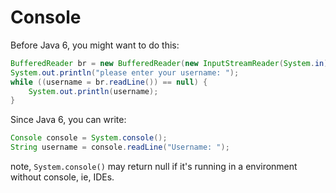 Console
======

Before Java 6, you might want to do this:

```java
BufferedReader br = new BufferedReader(new InputStreamReader(System.in));
System.out.println("please enter your username: ");
while ((username = br.readLine()) == null) {
    System.out.println(username);
}
```

Since Java 6, you can write:
```java
Console console = System.console();
String username = console.readLine("Username: ");
```
note, `System.console()` may return null if it's running in a environment without console, ie, IDEs.

